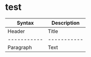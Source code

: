 # test

| Syntax | Description |
| ----------- | ----------- |
| Header | Title |
| ----------- | ----------- |
| Paragraph | Text | 
